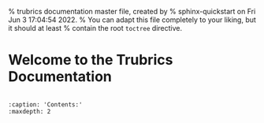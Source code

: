 % trubrics documentation master file, created by
% sphinx-quickstart on Fri Jun  3 17:04:54 2022.
% You can adapt this file completely to your liking, but it should at least
% contain the root `toctree` directive.

# Welcome to the Trubrics Documentation


```{include} ../../README.md
```

```{toctree}
:caption: 'Contents:'
:maxdepth: 2
```
